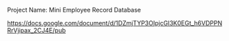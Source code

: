 Project Name: Mini Employee Record Database

https://docs.google.com/document/d/1DZmjTYP3OIpjcGI3K0EGt_h6VDPPNRrVjipax_2CJ4E/pub
